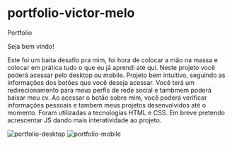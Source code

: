 # portfolio-victor-melo
Portfolio

Seja bem vindo! 

Este foi um baita desafio pra mim, foi hora de colocar a mão na massa e colocar em prática tudo o que eu já aprendi até qui.
Neste projeto você poderá acessar pelo desktop ou mobile. 
Projeto bem intuitivo, seguindo as informações dos botões que você deseja acessar. 
Você terá um redirecionamento para meus perfis de rede social e tambmem poderá baixar meu cv.
Ao acessar o botão sobre mim, você poderá verificar informações pessoais e tambem meus projetos desenvolvidos até o momento.
Foram utilizadas a tecnologias HTML e CSS. Em breve pretendo acrescentar JS dando mais interatividade ao projeto.


![portfolio-desktop](https://github.com/VetorMelo/portfolio-victor-melo/assets/111879839/07e33d09-31c6-4038-b27a-d55442689c9d)
![portfolio-mobile](https://github.com/VetorMelo/portfolio-victor-melo/assets/111879839/7fbc3182-df02-49ad-bb01-5c97a2156710)
